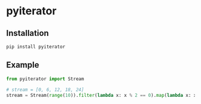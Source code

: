 # pyiterator

## Installation

```shell script
pip install pyiterator
```

## Example

```python
from pyiterator import Stream

# stream = [0, 6, 12, 18, 24]
stream = Stream(range(10)).filter(lambda x: x % 2 == 0).map(lambda x: x * 3).to_list()
```
